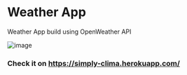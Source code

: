 # Weather App

Weather App build using OpenWeather API

![image](https://user-images.githubusercontent.com/77417865/154510409-f643194d-b4ff-45fb-a604-a545e06175cc.png)

### Check it on https://simply-clima.herokuapp.com/
